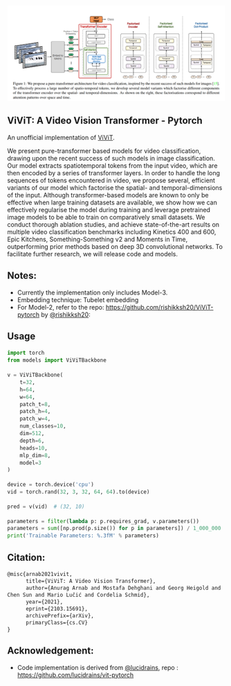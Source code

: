 <img src="./images/arch.png"></img>

## ViViT: A Video Vision Transformer - Pytorch

An unofficial implementation of <a href="https://arxiv.org/pdf/2103.15691v1.pdf">ViViT</a>.

We present pure-transformer based models for video
classification, drawing upon the recent success of such models in image classification. Our model extracts spatiotemporal tokens from the input video, which are then encoded by a series of transformer layers. In order to handle the long sequences of tokens encountered in video, we
propose several, efficient variants of our model which factorise the spatial- and temporal-dimensions of the input. Although transformer-based models are known to only be effective when large training datasets are available, we show
how we can effectively regularise the model during training
and leverage pretrained image models to be able to train on
comparatively small datasets. We conduct thorough ablation studies, and achieve state-of-the-art results on multiple
video classification benchmarks including Kinetics 400 and
600, Epic Kitchens, Something-Something v2 and Moments
in Time, outperforming prior methods based on deep 3D
convolutional networks. To facilitate further research, we
will release code and models.


## Notes:
* Currently the implementation only includes Model-3.
* Embedding technique: Tubelet embedding
* For Model-2, refer to the repo: https://github.com/rishikksh20/ViViT-pytorch by [@rishikksh20](https://github.com/rishikksh20): 


## Usage

```python
import torch
from models import ViViTBackbone

v = ViViTBackbone(
    t=32,
    h=64,
    w=64,
    patch_t=8,
    patch_h=4,
    patch_w=4,
    num_classes=10,
    dim=512,
    depth=6,
    heads=10,
    mlp_dim=8,
    model=3
)

device = torch.device('cpu')
vid = torch.rand(32, 3, 32, 64, 64).to(device)

pred = v(vid)  # (32, 10)

parameters = filter(lambda p: p.requires_grad, v.parameters())
parameters = sum([np.prod(p.size()) for p in parameters]) / 1_000_000
print('Trainable Parameters: %.3fM' % parameters)
```

## Citation:
```
@misc{arnab2021vivit,
      title={ViViT: A Video Vision Transformer}, 
      author={Anurag Arnab and Mostafa Dehghani and Georg Heigold and Chen Sun and Mario Lučić and Cordelia Schmid},
      year={2021},
      eprint={2103.15691},
      archivePrefix={arXiv},
      primaryClass={cs.CV}
}
```

## Acknowledgement:
* Code implementation is derived from [@lucidrains](https://github.com/lucidrains), repo : https://github.com/lucidrains/vit-pytorch

